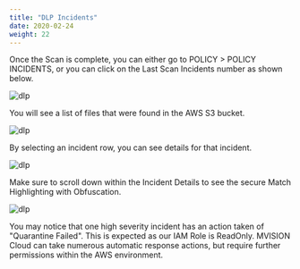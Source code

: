 ```yaml
---
title: "DLP Incidents"
date: 2020-02-24
weight: 22
---
```

Once the Scan is complete, you can either go to POLICY > POLICY INCIDENTS, or you can click on the Last Scan Incidents number as shown below.

![dlp](/images/mvcscan/dlpincident01.png?classes=border,shadow)

You will see a list of files that were found in the AWS S3 bucket.

![dlp](/images/mvcscan/dlpincident02.png?classes=border,shadow)

By selecting an incident row, you can see details for that incident.

![dlp](/images/mvcscan/dlpincident03.png?classes=border,shadow)

Make sure to scroll down within the Incident Details to see the secure Match Highlighting with Obfuscation.

![dlp](/images/mvcscan/dlpincident04.png?classes=border,shadow)

You may notice that one high severity incident has an action taken of "Quarantine Failed". This is expected as our IAM Role is ReadOnly. MVISION Cloud can take numerous automatic response actions, but require further permissions within the AWS environment.
